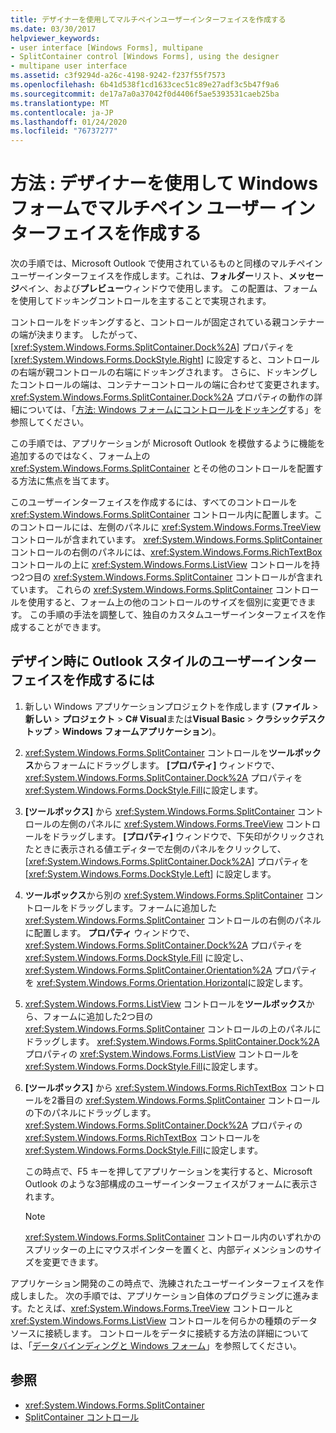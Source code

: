 ```yaml
---
title: デザイナーを使用してマルチペインユーザーインターフェイスを作成する
ms.date: 03/30/2017
helpviewer_keywords:
- user interface [Windows Forms], multipane
- SplitContainer control [Windows Forms], using the designer
- multipane user interface
ms.assetid: c3f9294d-a26c-4198-9242-f237f55f7573
ms.openlocfilehash: 6b41d538f1cd1633cec51c89e27adf3c5b47f9a6
ms.sourcegitcommit: de17a7a0a37042f0d4406f5ae5393531caeb25ba
ms.translationtype: MT
ms.contentlocale: ja-JP
ms.lasthandoff: 01/24/2020
ms.locfileid: "76737277"
---
```

# <a name="how-to-create-a-multipane-user-interface-with-windows-forms-using-the-designer"></a>方法 : デザイナーを使用して Windows フォームでマルチペイン ユーザー インターフェイスを作成する
次の手順では、Microsoft Outlook で使用されているものと同様のマルチペインユーザーインターフェイスを作成します。これは、**フォルダー**リスト、**メッセージ**ペイン、および**プレビュー**ウィンドウで使用します。 この配置は、フォームを使用してドッキングコントロールを主することで実現されます。

 コントロールをドッキングすると、コントロールが固定されている親コンテナーの端が決まります。 したがって、[<xref:System.Windows.Forms.SplitContainer.Dock%2A>] プロパティを [<xref:System.Windows.Forms.DockStyle.Right>] に設定すると、コントロールの右端が親コントロールの右端にドッキングされます。 さらに、ドッキングしたコントロールの端は、コンテナーコントロールの端に合わせて変更されます。 <xref:System.Windows.Forms.SplitContainer.Dock%2A> プロパティの動作の詳細については、「[方法: Windows フォームにコントロールをドッキング](how-to-dock-controls-on-windows-forms.md)する」を参照してください。

 この手順では、アプリケーションが Microsoft Outlook を模倣するように機能を追加するのではなく、フォーム上の <xref:System.Windows.Forms.SplitContainer> とその他のコントロールを配置する方法に焦点を当てます。

 このユーザーインターフェイスを作成するには、すべてのコントロールを <xref:System.Windows.Forms.SplitContainer> コントロール内に配置します。このコントロールには、左側のパネルに <xref:System.Windows.Forms.TreeView> コントロールが含まれています。 <xref:System.Windows.Forms.SplitContainer> コントロールの右側のパネルには、<xref:System.Windows.Forms.RichTextBox> コントロールの上に <xref:System.Windows.Forms.ListView> コントロールを持つ2つ目の <xref:System.Windows.Forms.SplitContainer> コントロールが含まれています。 これらの <xref:System.Windows.Forms.SplitContainer> コントロールを使用すると、フォーム上の他のコントロールのサイズを個別に変更できます。 この手順の手法を調整して、独自のカスタムユーザーインターフェイスを作成することができます。

## <a name="to-create-an-outlook-style-user-interface-at-design-time"></a>デザイン時に Outlook スタイルのユーザーインターフェイスを作成するには

1. 新しい Windows アプリケーションプロジェクトを作成します (**ファイル** > **新しい** > **プロジェクト** >  **C# Visual**または**Visual Basic** > **クラシックデスクトップ** > **Windows フォームアプリケーション**)。

2. <xref:System.Windows.Forms.SplitContainer> コントロールを**ツールボックス**からフォームにドラッグします。 **[プロパティ]** ウィンドウで、 <xref:System.Windows.Forms.SplitContainer.Dock%2A> プロパティを <xref:System.Windows.Forms.DockStyle.Fill>に設定します。

3. **[ツールボックス]** から <xref:System.Windows.Forms.SplitContainer> コントロールの左側のパネルに <xref:System.Windows.Forms.TreeView> コントロールをドラッグします。 **[プロパティ]** ウィンドウで、下矢印がクリックされたときに表示される値エディターで左側のパネルをクリックして、[<xref:System.Windows.Forms.SplitContainer.Dock%2A>] プロパティを [<xref:System.Windows.Forms.DockStyle.Left>] に設定します。

4. **ツールボックス**から別の <xref:System.Windows.Forms.SplitContainer> コントロールをドラッグします。フォームに追加した <xref:System.Windows.Forms.SplitContainer> コントロールの右側のパネルに配置します。 **プロパティ** ウィンドウで、<xref:System.Windows.Forms.SplitContainer.Dock%2A> プロパティを <xref:System.Windows.Forms.DockStyle.Fill> に設定し、<xref:System.Windows.Forms.SplitContainer.Orientation%2A> プロパティを <xref:System.Windows.Forms.Orientation.Horizontal>に設定します。

5. <xref:System.Windows.Forms.ListView> コントロールを**ツールボックス**から、フォームに追加した2つ目の <xref:System.Windows.Forms.SplitContainer> コントロールの上のパネルにドラッグします。 <xref:System.Windows.Forms.SplitContainer.Dock%2A> プロパティの <xref:System.Windows.Forms.ListView> コントロールを <xref:System.Windows.Forms.DockStyle.Fill>に設定します。

6. **[ツールボックス]** から <xref:System.Windows.Forms.RichTextBox> コントロールを2番目の <xref:System.Windows.Forms.SplitContainer> コントロールの下のパネルにドラッグします。 <xref:System.Windows.Forms.SplitContainer.Dock%2A> プロパティの <xref:System.Windows.Forms.RichTextBox> コントロールを <xref:System.Windows.Forms.DockStyle.Fill>に設定します。

     この時点で、F5 キーを押してアプリケーションを実行すると、Microsoft Outlook のような3部構成のユーザーインターフェイスがフォームに表示されます。

    > [!NOTE]
    > <xref:System.Windows.Forms.SplitContainer> コントロール内のいずれかのスプリッターの上にマウスポインターを置くと、内部ディメンションのサイズを変更できます。

アプリケーション開発のこの時点で、洗練されたユーザーインターフェイスを作成しました。 次の手順では、アプリケーション自体のプログラミングに進みます。たとえば、<xref:System.Windows.Forms.TreeView> コントロールと <xref:System.Windows.Forms.ListView> コントロールを何らかの種類のデータソースに接続します。 コントロールをデータに接続する方法の詳細については、「[データバインディングと Windows フォーム](../data-binding-and-windows-forms.md)」を参照してください。

## <a name="see-also"></a>参照

- <xref:System.Windows.Forms.SplitContainer>
- [SplitContainer コントロール](splitcontainer-control-windows-forms.md)

